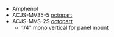 * Amphenol 
 * ACJS-MV35-5 [octopart](https://octopart.com/acjs-mv35-5-amphenol-25883559)
 * ACJS-MVS-2S [octopart](https://octopart.com/acjm-mvs-2s-amphenol-21124185)
   * 1/4" mono vertical for panel mount
